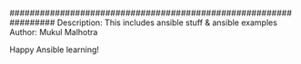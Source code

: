 #################################################################
Description: This includes ansible stuff & ansible examples
Author: Mukul Malhotra

Happy Ansible learning!
